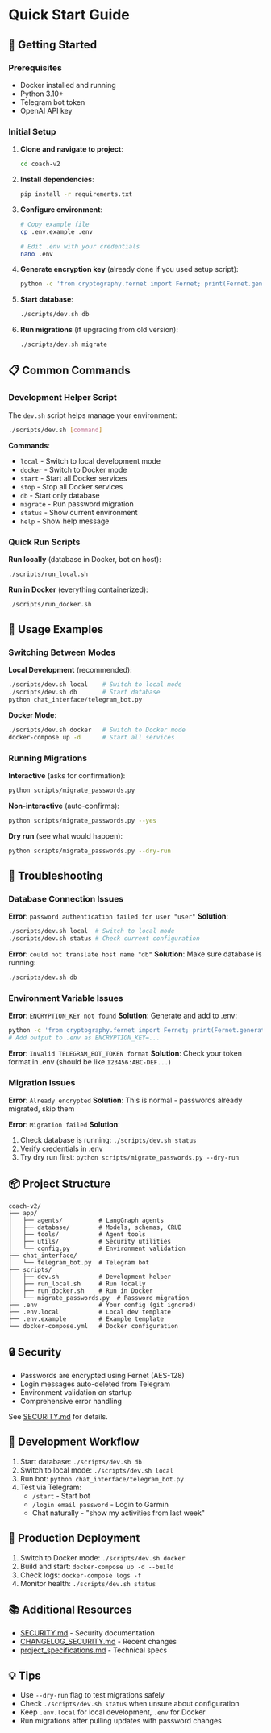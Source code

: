 # Quick Start Guide

## 🚀 Getting Started

### Prerequisites
- Docker installed and running
- Python 3.10+
- Telegram bot token
- OpenAI API key

### Initial Setup

1. **Clone and navigate to project**:
   ```bash
   cd coach-v2
   ```

2. **Install dependencies**:
   ```bash
   pip install -r requirements.txt
   ```

3. **Configure environment**:
   ```bash
   # Copy example file
   cp .env.example .env

   # Edit .env with your credentials
   nano .env
   ```

4. **Generate encryption key** (already done if you used setup script):
   ```bash
   python -c 'from cryptography.fernet import Fernet; print(Fernet.generate_key().decode())'
   ```

5. **Start database**:
   ```bash
   ./scripts/dev.sh db
   ```

6. **Run migrations** (if upgrading from old version):
   ```bash
   ./scripts/dev.sh migrate
   ```

## 📋 Common Commands

### Development Helper Script

The `dev.sh` script helps manage your environment:

```bash
./scripts/dev.sh [command]
```

**Commands**:
- `local` - Switch to local development mode
- `docker` - Switch to Docker mode
- `start` - Start all Docker services
- `stop` - Stop all Docker services
- `db` - Start only database
- `migrate` - Run password migration
- `status` - Show current environment
- `help` - Show help message

### Quick Run Scripts

**Run locally** (database in Docker, bot on host):
```bash
./scripts/run_local.sh
```

**Run in Docker** (everything containerized):
```bash
./scripts/run_docker.sh
```

## 🎯 Usage Examples

### Switching Between Modes

**Local Development** (recommended):
```bash
./scripts/dev.sh local    # Switch to local mode
./scripts/dev.sh db       # Start database
python chat_interface/telegram_bot.py
```

**Docker Mode**:
```bash
./scripts/dev.sh docker   # Switch to Docker mode
docker-compose up -d      # Start all services
```

### Running Migrations

**Interactive** (asks for confirmation):
```bash
python scripts/migrate_passwords.py
```

**Non-interactive** (auto-confirms):
```bash
python scripts/migrate_passwords.py --yes
```

**Dry run** (see what would happen):
```bash
python scripts/migrate_passwords.py --dry-run
```

## 🐛 Troubleshooting

### Database Connection Issues

**Error**: `password authentication failed for user "user"`
**Solution**:
```bash
./scripts/dev.sh local  # Switch to local mode
./scripts/dev.sh status # Check current configuration
```

**Error**: `could not translate host name "db"`
**Solution**: Make sure database is running:
```bash
./scripts/dev.sh db
```

### Environment Variable Issues

**Error**: `ENCRYPTION_KEY not found`
**Solution**: Generate and add to .env:
```bash
python -c 'from cryptography.fernet import Fernet; print(Fernet.generate_key().decode())'
# Add output to .env as ENCRYPTION_KEY=...
```

**Error**: `Invalid TELEGRAM_BOT_TOKEN format`
**Solution**: Check your token format in .env (should be like `123456:ABC-DEF...`)

### Migration Issues

**Error**: `Already encrypted`
**Solution**: This is normal - passwords already migrated, skip them

**Error**: `Migration failed`
**Solution**:
1. Check database is running: `./scripts/dev.sh status`
2. Verify credentials in .env
3. Try dry run first: `python scripts/migrate_passwords.py --dry-run`

## 📦 Project Structure

```
coach-v2/
├── app/
│   ├── agents/          # LangGraph agents
│   ├── database/        # Models, schemas, CRUD
│   ├── tools/           # Agent tools
│   ├── utils/           # Security utilities
│   └── config.py        # Environment validation
├── chat_interface/
│   └── telegram_bot.py  # Telegram bot
├── scripts/
│   ├── dev.sh           # Development helper
│   ├── run_local.sh     # Run locally
│   ├── run_docker.sh    # Run in Docker
│   └── migrate_passwords.py  # Password migration
├── .env                 # Your config (git ignored)
├── .env.local           # Local dev template
├── .env.example         # Example template
└── docker-compose.yml   # Docker configuration
```

## 🔒 Security

- Passwords are encrypted using Fernet (AES-128)
- Login messages auto-deleted from Telegram
- Environment validation on startup
- Comprehensive error handling

See [SECURITY.md](SECURITY.md) for details.

## 📝 Development Workflow

1. Start database: `./scripts/dev.sh db`
2. Switch to local mode: `./scripts/dev.sh local`
3. Run bot: `python chat_interface/telegram_bot.py`
4. Test via Telegram:
   - `/start` - Start bot
   - `/login email password` - Login to Garmin
   - Chat naturally - "show my activities from last week"

## 🚢 Production Deployment

1. Switch to Docker mode: `./scripts/dev.sh docker`
2. Build and start: `docker-compose up -d --build`
3. Check logs: `docker-compose logs -f`
4. Monitor health: `./scripts/dev.sh status`

## 📚 Additional Resources

- [SECURITY.md](SECURITY.md) - Security documentation
- [CHANGELOG_SECURITY.md](CHANGELOG_SECURITY.md) - Recent changes
- [project_specifications.md](project_specifications.md) - Technical specs

## 💡 Tips

- Use `--dry-run` flag to test migrations safely
- Check `./scripts/dev.sh status` when unsure about configuration
- Keep `.env.local` for local development, `.env` for Docker
- Run migrations after pulling updates with password changes
